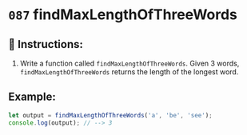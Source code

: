 # `087` findMaxLengthOfThreeWords

## 📝 Instructions:

1. Write a function called `findMaxLengthOfThreeWords`. Given 3 words, `findMaxLengthOfThreeWords` returns the length of the longest word.

## Example:

```js
let output = findMaxLengthOfThreeWords('a', 'be', 'see');
console.log(output); // --> 3
```